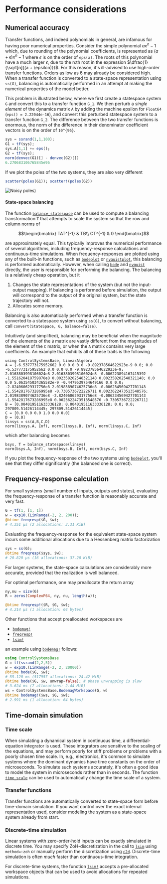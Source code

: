 # Performance considerations

## Numerical accuracy
Transfer functions, and indeed polynomials in general, are infamous for having poor numerical properties. Consider the simple polynomial $ax^n - 1$ which, due to rounding of the polynomial coefficients, is represented as $(a+\epsilon)x^n - 1$ where $\epsilon$ is on the order of `eps(a)`. The roots of this polynomial have a much larger $\epsilon$, due to the n:th root in the expression $\dfrac{1}{\sqrt[n]{(a + \epsilon)}}$. For this reason, it's ill-advised to use high-order transfer functions. Orders as low as 6 may already be considered high. When a transfer function is converted to a state-space representation using `ss(G)`, balancing is automatically performed in an attempt at making the numerical properties of the model better.

This problem is illustrated below, where we first create a statespace system ``G`` and convert this to a transfer function ``G_1``. We then perturb a *single element* of the dynamics matrix ``A`` by adding the machine epsilon for `Float64` (`eps() = 2.22044e-16`), and convert this perturbed statespace system to a transfer function ``G_2``. The difference between the two transfer functions is enormous, the norm of the difference in their denominator coefficient vectors is on the order of ``10^{96}``.

```julia
sys = ssrand(1,1,100);
G1 = tf(sys);
sys.A[1,1] += eps();
G2 = tf(sys);
norm(denvec(G1)[] - denvec(G2)[])
6.270683106765845e96
```
If we plot the poles of the two systems, they are also very different
```julia
scatter(poles(G1)); scatter!(poles(G2))
```
![Noisy poles](https://user-images.githubusercontent.com/3797491/215962177-38447944-6cca-4070-95ea-7f3829efee2e.png))


#### State-space balancing

The function [`balance_statespace`](@ref) can be used to compute a balancing transformation ``T`` that attempts to scale the system so that the row and column norms of
```math
\begin{bmatrix}
TAT^{-1} & TB\\
CT^{-1} & 0
\end{bmatrix}
```
are approximately equal. This typically improves the numerical performance of several algorithms, including frequency-response calculations and continuous-time simulations. When frequency-responses are plotted using any of the built-in functions, such as [`bodeplot`](@ref) or [`nyquistplot`](@ref), this balancing is performed automatically. However, when calling [`bode`](@ref) and [`nyquist`](@ref) directly, the user is responsible for performing the balancing. The balancing is a relatively cheap operation, but it
1. Changes the state representations of the system (but not the input-output mapping). If balancing is performed before simulation, the output will correspond to the output of the original system, but the state trajectory will not.
2. Allocates some memory.

Balancing is also automatically performed when a transfer function is converted to a statespace system using `ss(G)`, to convert without balancing, call `convert(StateSpace, G, balance=false)`.

Intuitively (and simplified), balancing may be beneficial when the magnitude of the elements of the ``B`` matrix are vastly different from the magnitudes of the element of the ``C`` matrix, or when the ``A`` matrix contains very large coefficients. An example that exhibits all of these traits is the following
```@example BALANCE
using ControlSystemsBase, LinearAlgebra
A = [-6.537773175952662 0.0 0.0 0.0 -9.892378564622923e-9 0.0; 0.0 -6.537773175952662 0.0 0.0 0.0 -9.892378564622923e-9; 2.0163803998106024e8 2.0163803998106024e8 -0.006223894167415392 -1.551620418759878e8 0.002358202548321148 0.002358202548321148; 0.0 0.0 5.063545034365582e-9 -0.4479539754649166 0.0 0.0; -2.824060629317756e8 2.0198389074625736e8 -0.006234569427701143 -1.5542817673286995e8 -0.7305736722226711 0.0023622473513548576; 2.0198389074625736e8 -2.824060629317756e8 -0.006234569427701143 -1.5542817673286995e8 0.0023622473513548576 -0.7305736722226711]
B = [0.004019511633336128; 0.004019511633336128; 0.0; 0.0; 297809.51426114445; 297809.51426114445]
C = [0.0 0.0 0.0 1.0 0.0 0.0]
D = [0.0]
linsys = ss(A,B,C,D)
norm(linsys.A, Inf), norm(linsys.B, Inf), norm(linsys.C, Inf)
```
which after balancing becomes
```@example BALANCE
bsys, T = balance_statespace(linsys)
norm(bsys.A, Inf), norm(bsys.B, Inf), norm(bsys.C, Inf)
```
If you plot the frequency-response of the two systems using [`bodeplot`](@ref), you'll see that they differ significantly (the balanced one is correct).

## Frequency-response calculation
For small systems (small number of inputs, outputs and states), evaluating the frequency-response of a transfer function is reasonably accurate and very fast.

```julia
G = tf(1, [1, 1])
w = exp10.(LinRange(-2, 2, 200));
@btime freqresp($G, $w);
# 4.351 μs (2 allocations: 3.31 KiB)
```
Evaluating the frequency-response for the equivalent state-space system incurs some additional allocations due to a Hessenberg matrix factorization

```julia
sys = ss(G);
@btime freqresp($sys, $w);
# 20.820 μs (16 allocations: 37.20 KiB)
```

For larger systems, the state-space calculations are considerably more accurate, provided that the realization is well balanced.

For optimal performance, one may preallocate the return array
```julia
ny,nu = size(G)
R = zeros(ComplexF64, ny, nu, length(w));

@btime freqresp!($R, $G, $w);
# 4.214 μs (1 allocation: 64 bytes)
```

Other functions that accept preallocated workspaces are
- [`bodemag!`](@ref)
- [`freqresp!`](@ref)
- [`lsim!`](@ref)

an example using [`bodemag!`](@ref) follows:
```julia
using ControlSystemsBase
G = tf(ssrand(2,2,5))
w = exp10.(LinRange(-2, 2, 20000))
@btime bode($G, $w);
# 55.120 ms (517957 allocations: 24.42 MiB)
@btime bode($G, $w, unwrap=false); # phase unwrapping is slow
# 3.624 ms (7 allocations: 2.44 MiB)
ws = ControlSystemsBase.BodemagWorkspace(G, w)
@btime bodemag!($ws, $G, $w);
# 2.991 ms (1 allocation: 64 bytes)
```



## Time-domain simulation

### Time scale
When simulating a dynamical system in continuous time, a differential-equation integrator is used. These integrators are sensitive to the scaling of the equations, and may perform poorly for stiff problems or problems with a poorly chosen time scale. In, e.g., electronics, it's common to simulate systems where the dominant dynamics have time constants on the order of microseconds. To simulate such systems accurately, it's often a good idea to model the system in microseconds rather than in seconds. The function [`time_scale`](@ref) can be used to automatically change the time scale of a system.

### Transfer functions
Transfer functions are automatically converted to state-space form before time-domain simulation. If you want control over the exact internal representation used, consider modeling the system as a state-space system already from start. 

### Discrete-time simulation
Linear systems with zero-order-hold inputs can be exactly simulated in discrete time. You may specify ZoH-discretization in the call to [`lsim`](@ref) using `method=:zoh` or manually perform the discretization using [`c2d`](@ref). Discrete-time simulation is often *much* faster than continuous-time integration.

For discrete-time systems, the function [`lsim!`](@ref) accepts a pre-allocated workspace objects that can be used to avoid allocations for repeated simulations.

